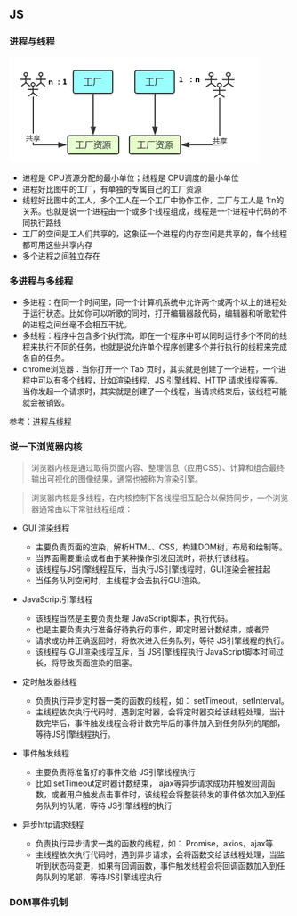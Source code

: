 ## JS

### 进程与线程

![](../../images/Network/线程与进程案例.png)

- 进程是 CPU资源分配的最小单位；线程是 CPU调度的最小单位
- 进程好比图中的工厂，有单独的专属自己的工厂资源
- 线程好比图中的工人，多个工人在一个工厂中协作工作，工厂与工人是 1:n的关系。也就是说一个进程由一个或多个线程组成，线程是一个进程中代码的不同执行路线
- 工厂的空间是工人们共享的，这象征一个进程的内存空间是共享的，每个线程都可用这些共享内存
- 多个进程之间独立存在

### 多进程与多线程
- 多进程：在同一个时间里，同一个计算机系统中允许两个或两个以上的进程处于运行状态。比如你可以听歌的同时，打开编辑器敲代码，编辑器和听歌软件的进程之间丝毫不会相互干扰。
- 多线程：程序中包含多个执行流，即在一个程序中可以同时运行多个不同的线程来执行不同的任务，也就是说允许单个程序创建多个并行执行的线程来完成各自的任务。
- chrome浏览器：当你打开一个 Tab 页时，其实就是创建了一个进程，一个进程中可以有多个线程，比如渲染线程、JS 引擎线程、HTTP 请求线程等等。当你发起一个请求时，其实就是创建了一个线程，当请求结束后，该线程可能就会被销毁。

参考：[进程与线程](https://juejin.im/post/6844903761949753352)

### 说一下浏览器内核

> 浏览器内核是通过取得页面内容、整理信息（应用CSS）、计算和组合最终输出可视化的图像结果，通常也被称为渲染引擎。

> 浏览器内核是多线程，在内核控制下各线程相互配合以保持同步，一个浏览器通常由以下常驻线程组成：
- GUI 渲染线程
  - 主要负责页面的渲染，解析HTML、CSS，构建DOM树，布局和绘制等。
  - 当界面需要重绘或者由于某种操作引发回流时，将执行该线程。
  - 该线程与JS引擎线程互斥，当执行JS引擎线程时，GUI渲染会被挂起
  - 当任务队列空闲时，主线程才会去执行GUI渲染。
- JavaScript引擎线程
  - 该线程当然是主要负责处理 JavaScript脚本，执行代码。
  - 也是主要负责执行准备好待执行的事件，即定时器计数结束，或者异
  - 请求成功并正确返回时，将依次进入任务队列，等待 JS引擎线程的执行。
  - 该线程与 GUI渲染线程互斥，当 JS引擎线程执行 JavaScript脚本时间过长，将导致页面渲染的阻塞。

- 定时触发器线程
  - 负责执行异步定时器一类的函数的线程，如： setTimeout，setInterval。
  - 主线程依次执行代码时，遇到定时器，会将定时器交给该线程处理，当计数完毕后，事件触发线程会将计数完毕后的事件加入到任务队列的尾部，等待JS引擎线程执行。
- 事件触发线程
  - 主要负责将准备好的事件交给 JS引擎线程执行
  - 比如 setTimeout定时器计数结束， ajax等异步请求成功并触发回调函数，或者用户触发点击事件时，该线程会将整装待发的事件依次加入到任务队列的队尾，等待 JS引擎线程的执行
- 异步http请求线程
  - 负责执行异步请求一类的函数的线程，如： Promise，axios，ajax等
  - 主线程依次执行代码时，遇到异步请求，会将函数交给该线程处理，当监听到状态码变更，如果有回调函数，事件触发线程会将回调函数加入到任务队列的尾部，等待JS引擎线程执行

### DOM事件机制